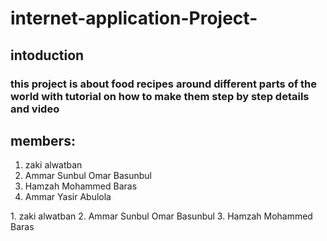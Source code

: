 # internet-application-Project-

## intoduction 
### this project is about food recipes around different parts of the world with tutorial on how to make them step by step details and video 

## members:
<ol>
  <li>zaki alwatban</li>
  <li>Ammar Sunbul Omar Basunbul</li>
  <li>Hamzah Mohammed Baras</li>
  <li>Ammar Yasir Abulola</li>
</ol>
1. zaki alwatban
2. Ammar Sunbul Omar Basunbul
3. Hamzah Mohammed Baras